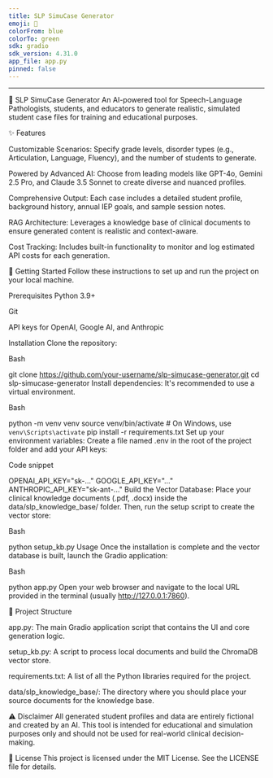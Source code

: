 ```yaml
---
title: SLP SimuCase Generator
emoji: 🎯
colorFrom: blue
colorTo: green
sdk: gradio
sdk_version: 4.31.0
app_file: app.py
pinned: false
---
```

---
🎯 SLP SimuCase Generator
An AI-powered tool for Speech-Language Pathologists, students, and educators to generate realistic, simulated student case files for training and educational purposes. 

✨ Features

Customizable Scenarios: Specify grade levels, disorder types (e.g., Articulation, Language, Fluency), and the number of students to generate. 


Powered by Advanced AI: Choose from leading models like GPT-4o, Gemini 2.5 Pro, and Claude 3.5 Sonnet to create diverse and nuanced profiles. 


Comprehensive Output: Each case includes a detailed student profile, background history, annual IEP goals, and sample session notes. 


RAG Architecture: Leverages a knowledge base of clinical documents to ensure generated content is realistic and context-aware. 


Cost Tracking: Includes built-in functionality to monitor and log estimated API costs for each generation. 

🚀 Getting Started
Follow these instructions to set up and run the project on your local machine.

Prerequisites
Python 3.9+

Git

API keys for OpenAI, Google AI, and Anthropic

Installation
Clone the repository:

Bash

git clone https://github.com/your-username/slp-simucase-generator.git
cd slp-simucase-generator
Install dependencies:
It's recommended to use a virtual environment.

Bash

python -m venv venv
source venv/bin/activate  # On Windows, use `venv\Scripts\activate`
pip install -r requirements.txt
Set up your environment variables:
Create a file named .env in the root of the project folder and add your API keys:

Code snippet

OPENAI_API_KEY="sk-..."
GOOGLE_API_KEY="..."
ANTHROPIC_API_KEY="sk-ant-..."
Build the Vector Database:
Place your clinical knowledge documents (.pdf, .docx) inside the data/slp_knowledge_base/ folder. Then, run the setup script to create the vector store:

Bash

python setup_kb.py
Usage
Once the installation is complete and the vector database is built, launch the Gradio application:

Bash

python app.py
Open your web browser and navigate to the local URL provided in the terminal (usually http://127.0.0.1:7860).

📂 Project Structure

app.py: The main Gradio application script that contains the UI and core generation logic. 

setup_kb.py: A script to process local documents and build the ChromaDB vector store.

requirements.txt: A list of all the Python libraries required for the project.


data/slp_knowledge_base/: The directory where you should place your source documents for the knowledge base. 

⚠️ Disclaimer
All generated student profiles and data are entirely fictional and created by an AI. This tool is intended for educational and simulation purposes only and should not be used for real-world clinical decision-making.

📄 License
This project is licensed under the MIT License. See the LICENSE file for details.
